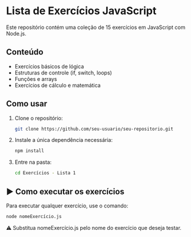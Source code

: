 # Lista de Exercícios JavaScript

Este repositório contém uma coleção de 15 exercícios em JavaScript com Node.js.

## Conteúdo

- Exercícios básicos de lógica
- Estruturas de controle (if, switch, loops)
- Funções e arrays
- Exercícios de cálculo e matemática

## Como usar

1. Clone o repositório:
   ```bash
   git clone https://github.com/seu-usuario/seu-repositorio.git
    ```
2. Instale a única dependência necessária:
    ```bash
    npm install
    ```
3. Entre na pasta:
     ```bash
    cd Exercícios - Lista 1
    ```

## ▶️ Como executar os exercícios

Para executar qualquer exercício, use o comando:

```bash
node nomeExercício.js
```

⚠️ Substitua nomeExercício.js pelo nome do exercício que deseja testar.
